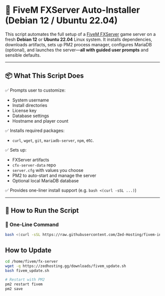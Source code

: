 # 🚀 FiveM FXServer Auto-Installer (Debian 12 / Ubuntu 22.04)

This script automates the full setup of a [FiveM FXServer](https://fivem.net/) game server on a fresh **Debian 12** or **Ubuntu 22.04** Linux system. It installs dependencies, downloads artifacts, sets up PM2 process manager, configures MariaDB (optional), and launches the server—**all with guided user prompts** and sensible defaults.

---

## 📦 What This Script Does

✅ Prompts user to customize:
- System username
- Install directories
- License key
- Database settings
- Hostname and player count

✅ Installs required packages:
- `curl`, `wget`, `git`, `mariadb-server`, `npm`, etc.

✅ Sets up:
- FXServer artifacts
- `cfx-server-data` repo
- `server.cfg` with values you choose
- PM2 to auto-start and manage the server
- Optional local MariaDB database

✅ Provides one-liner install support (e.g. `bash <(curl -sSL ...)`)

---

## 🚀 How to Run the Script

### 🧪 One-Line Command

```bash
bash <(curl -sSL https://raw.githubusercontent.com/Zed-Hosting/fivem-install/refs/heads/main/install.sh)
```

## How to Update
```bash
cd /home/fivem/fx-server
wget -q https://zedhosting.gg/downloads/fivem_update.sh
bash fivem_update.sh

# Restart with PM2
pm2 restart fivem
pm2 save
```

